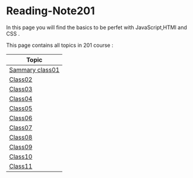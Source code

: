 # Reading-Note201
In this page you will find the basics to be perfet with JavaScript,HTMl and CSS .

This page contains all topics in 201 course :

Topic | 
---------|
[Sammary class01](https://yaqeen-stak.github.io/Reading-Note201/class01) |
[Class02](https://yaqeen-stak.github.io/Reading-Note201/class-02) |
[Class03](https://yaqeen-stak.github.io/Reading-Note201/class-03) |
[Class04](https://yaqeen-stak.github.io/Reading-Note201/class-04) |
[Class05](https://yaqeen-stak.github.io/Reading-Note201/class05) |
[Class06](https://yaqeen-stak.github.io/Reading-Note201/Class06)|
[Class07](https://yaqeen-stak.github.io/Reading-Note201/Class07) |
[Class08](https://yaqeen-stak.github.io/Reading-Note201/class08) |
[Class09](https://yaqeen-stak.github.io/Reading-Note201/Class09) |
[Class10](https://yaqeen-stak.github.io/Reading-Note201/Class10) |
[Class11](https://yaqeen-stak.github.io/Reading-Note201/Class11) |

